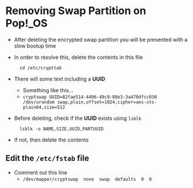 # Removing Swap Partition on Pop!_OS

- After deleting the encrypted swap partition you will be presented with a slow bootup time

- In order to resolve this, delete the contents in this file

        cd /etc/crypttab

- There will some text including a __UUID__
  - Something like this...
  - `cryptswap UUID=82fae514-4406-49c9-88e3-3a470dfcc030 /dev/urandom swap,plain,offset=1024,cipher=aes-xts-plain64,size=512`
- Before deleting, check if the __UUID__ exists using `lsblk`

        lsblk -o NAME,SIZE,UUID,PARTUUID
- If not, then delete the contents

## Edit the `/etc/fstab` file

- Comment out this line
  - `/dev/mapper/cryptswap  none  swap  defaults  0  0`
  
